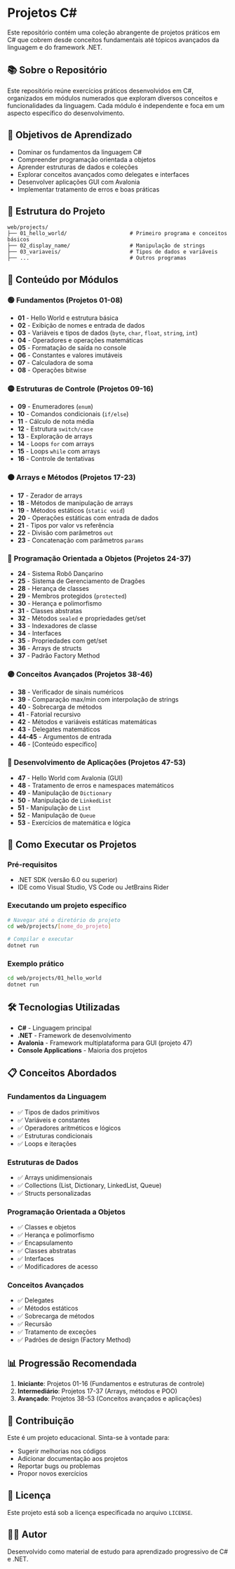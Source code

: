 # Projetos C#

Este repositório contém uma coleção abrangente de projetos práticos em C# que cobrem desde conceitos fundamentais até tópicos avançados da linguagem e do framework .NET.

## 📚 Sobre o Repositório

Este repositório reúne exercícios práticos desenvolvidos em C#, organizados em módulos numerados que exploram diversos conceitos e funcionalidades da linguagem. Cada módulo é independente e foca em um aspecto específico do desenvolvimento.

## 🎯 Objetivos de Aprendizado

- Dominar os fundamentos da linguagem C#
- Compreender programação orientada a objetos
- Aprender estruturas de dados e coleções
- Explorar conceitos avançados como delegates e interfaces
- Desenvolver aplicações GUI com Avalonia
- Implementar tratamento de erros e boas práticas

## 📁 Estrutura do Projeto

```
web/projects/
├── 01_hello_world/                    # Primeiro programa e conceitos básicos
├── 02_display_name/                   # Manipulação de strings
├── 03_variaveis/                      # Tipos de dados e variáveis
├── ...                                # Outros programas
```

## 📖 Conteúdo por Módulos

### 🟢 **Fundamentos (Projetos 01-08)**
- **01** - Hello World e estrutura básica
- **02** - Exibição de nomes e entrada de dados
- **03** - Variáveis e tipos de dados (`byte`, `char`, `float`, `string`, `int`)
- **04** - Operadores e operações matemáticas
- **05** - Formatação de saída no console
- **06** - Constantes e valores imutáveis
- **07** - Calculadora de soma
- **08** - Operações bitwise

### 🟡 **Estruturas de Controle (Projetos 09-16)**
- **09** - Enumeradores (`enum`)
- **10** - Comandos condicionais (`if/else`)
- **11** - Cálculo de nota média
- **12** - Estrutura `switch/case`
- **13** - Exploração de arrays
- **14** - Loops `for` com arrays
- **15** - Loops `while` com arrays
- **16** - Controle de tentativas

### 🟠 **Arrays e Métodos (Projetos 17-23)**
- **17** - Zerador de arrays
- **18** - Métodos de manipulação de arrays
- **19** - Métodos estáticos (`static void`)
- **20** - Operações estáticas com entrada de dados
- **21** - Tipos por valor vs referência
- **22** - Divisão com parâmetros `out`
- **23** - Concatenação com parâmetros `params`

### 🔵 **Programação Orientada a Objetos (Projetos 24-37)**
- **24** - Sistema Robô Dançarino
- **25** - Sistema de Gerenciamento de Dragões
- **28** - Herança de classes
- **29** - Membros protegidos (`protected`)
- **30** - Herança e polimorfismo
- **31** - Classes abstratas
- **32** - Métodos `sealed` e propriedades get/set
- **33** - Indexadores de classe
- **34** - Interfaces
- **35** - Propriedades com get/set
- **36** - Arrays de structs
- **37** - Padrão Factory Method

### 🟣 **Conceitos Avançados (Projetos 38-46)**
- **38** - Verificador de sinais numéricos
- **39** - Comparação max/min com interpolação de strings
- **40** - Sobrecarga de métodos
- **41** - Fatorial recursivo
- **42** - Métodos e variáveis estáticas matemáticas
- **43** - Delegates matemáticos
- **44-45** - Argumentos de entrada
- **46** - [Conteúdo específico]

### 🔴 **Desenvolvimento de Aplicações (Projetos 47-53)**
- **47** - Hello World com Avalonia (GUI)
- **48** - Tratamento de erros e namespaces matemáticos
- **49** - Manipulação de `Dictionary`
- **50** - Manipulação de `LinkedList`
- **51** - Manipulação de `List`
- **52** - Manipulação de `Queue`
- **53** - Exercícios de matemática e lógica

## 🚀 Como Executar os Projetos

### Pré-requisitos
- .NET SDK (versão 6.0 ou superior)
- IDE como Visual Studio, VS Code ou JetBrains Rider

### Executando um projeto específico
```bash
# Navegar até o diretório do projeto
cd web/projects/[nome_do_projeto]

# Compilar e executar
dotnet run
```

### Exemplo prático
```bash
cd web/projects/01_hello_world
dotnet run
```

## 🛠️ Tecnologias Utilizadas

- **C#** - Linguagem principal
- **.NET** - Framework de desenvolvimento
- **Avalonia** - Framework multiplataforma para GUI (projeto 47)
- **Console Applications** - Maioria dos projetos

## 📋 Conceitos Abordados

### Fundamentos da Linguagem
- ✅ Tipos de dados primitivos
- ✅ Variáveis e constantes
- ✅ Operadores aritméticos e lógicos
- ✅ Estruturas condicionais
- ✅ Loops e iterações

### Estruturas de Dados
- ✅ Arrays unidimensionais
- ✅ Collections (List, Dictionary, LinkedList, Queue)
- ✅ Structs personalizadas

### Programação Orientada a Objetos
- ✅ Classes e objetos
- ✅ Herança e polimorfismo
- ✅ Encapsulamento
- ✅ Classes abstratas
- ✅ Interfaces
- ✅ Modificadores de acesso

### Conceitos Avançados
- ✅ Delegates
- ✅ Métodos estáticos
- ✅ Sobrecarga de métodos
- ✅ Recursão
- ✅ Tratamento de exceções
- ✅ Padrões de design (Factory Method)

## 📊 Progressão Recomendada

1. **Iniciante**: Projetos 01-16 (Fundamentos e estruturas de controle)
2. **Intermediário**: Projetos 17-37 (Arrays, métodos e POO)
3. **Avançado**: Projetos 38-53 (Conceitos avançados e aplicações)

## 🤝 Contribuição

Este é um projeto educacional. Sinta-se à vontade para:
- Sugerir melhorias nos códigos
- Adicionar documentação aos projetos
- Reportar bugs ou problemas
- Propor novos exercícios

## 📝 Licença

Este projeto está sob a licença especificada no arquivo `LICENSE`.

## 👨‍💻 Autor

Desenvolvido como material de estudo para aprendizado progressivo de C# e .NET.